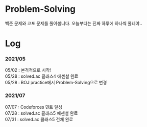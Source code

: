 # Problem-Solving
백준 문제와 코포 문제를 풀어봅니다. 오늘부터는 진짜 하루에 하나씩 풀테야..

# Log
### 2021/05
05/02 : 본격적으로 시작! <br/>
05/28 : solved.ac 클래스4 에센셜 완료 <br/>
05/28 : BOJ practice에서 Problem-Solving으로 변경 <br/>
### 2021/07
07/07 : Codeforces 민트 달성 <br/>
07/28 : solved.ac 클래스5 에센셜 완료 <br/>
07/31 : solved.ac 클래스5 전체 완료 

